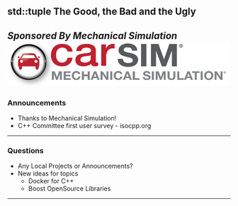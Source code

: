## std::tuple The Good, the Bad and the Ugly
*Sponsored By Mechanical Simulation*  
![Carsim Logo](/assets/image/logo/carsim.png)
---
### Announcements
* Thanks to Mechanical Simulation!
* C++ Committee first user survey - isocpp.org


---
### Questions
* Any Local Projects or Announcements?
* New ideas for topics
	* Docker for C++
	* Boost OpenSource Libraries
---
